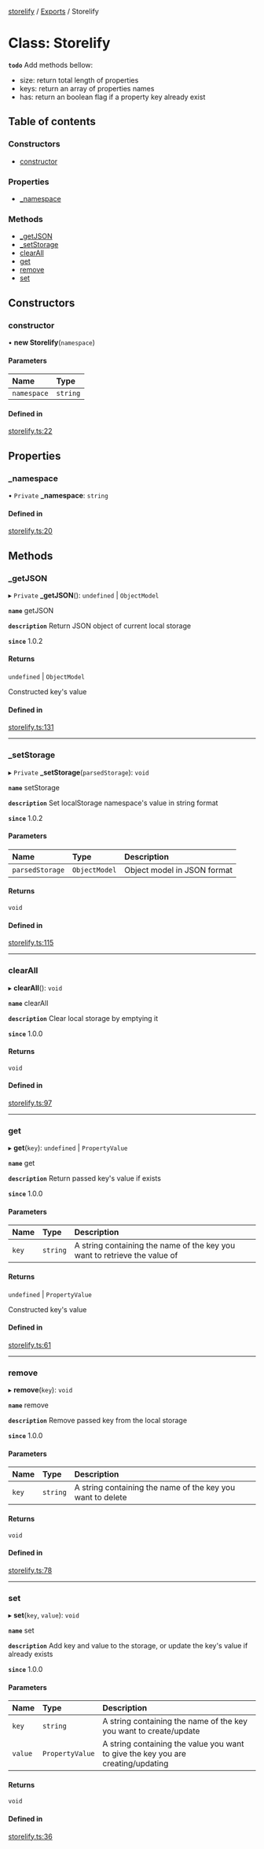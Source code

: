 [storelify](../README.md) / [Exports](../modules.md) / Storelify

# Class: Storelify

**`todo`**
Add methods bellow:

- size: return total length of properties
- keys: return an array of properties names
- has: return an boolean flag if a property key already exist

## Table of contents

### Constructors

- [constructor](Storelify.md#constructor)

### Properties

- [\_namespace](Storelify.md#_namespace)

### Methods

- [\_getJSON](Storelify.md#_getjson)
- [\_setStorage](Storelify.md#_setstorage)
- [clearAll](Storelify.md#clearall)
- [get](Storelify.md#get)
- [remove](Storelify.md#remove)
- [set](Storelify.md#set)

## Constructors

### constructor

• **new Storelify**(`namespace`)

#### Parameters

| Name        | Type     |
| :---------- | :------- |
| `namespace` | `string` |

#### Defined in

[storelify.ts:22](https://github.com/ionleu/storegify/blob/8b9cd53/src/storelify.ts#L22)

## Properties

### \_namespace

• `Private` **\_namespace**: `string`

#### Defined in

[storelify.ts:20](https://github.com/ionleu/storegify/blob/8b9cd53/src/storelify.ts#L20)

## Methods

### \_getJSON

▸ `Private` **\_getJSON**(): `undefined` \| `ObjectModel`

**`name`** getJSON

**`description`**
Return JSON object of current local storage

**`since`** 1.0.2

#### Returns

`undefined` \| `ObjectModel`

Constructed key's value

#### Defined in

[storelify.ts:131](https://github.com/ionleu/storegify/blob/8b9cd53/src/storelify.ts#L131)

---

### \_setStorage

▸ `Private` **\_setStorage**(`parsedStorage`): `void`

**`name`** setStorage

**`description`**
Set localStorage namespace's value in string format

**`since`** 1.0.2

#### Parameters

| Name            | Type          | Description                 |
| :-------------- | :------------ | :-------------------------- |
| `parsedStorage` | `ObjectModel` | Object model in JSON format |

#### Returns

`void`

#### Defined in

[storelify.ts:115](https://github.com/ionleu/storegify/blob/8b9cd53/src/storelify.ts#L115)

---

### clearAll

▸ **clearAll**(): `void`

**`name`** clearAll

**`description`**
Clear local storage by emptying it

**`since`** 1.0.0

#### Returns

`void`

#### Defined in

[storelify.ts:97](https://github.com/ionleu/storegify/blob/8b9cd53/src/storelify.ts#L97)

---

### get

▸ **get**(`key`): `undefined` \| `PropertyValue`

**`name`** get

**`description`**
Return passed key's value if exists

**`since`** 1.0.0

#### Parameters

| Name  | Type     | Description                                                               |
| :---- | :------- | :------------------------------------------------------------------------ |
| `key` | `string` | A string containing the name of the key you want to retrieve the value of |

#### Returns

`undefined` \| `PropertyValue`

Constructed key's value

#### Defined in

[storelify.ts:61](https://github.com/ionleu/storegify/blob/8b9cd53/src/storelify.ts#L61)

---

### remove

▸ **remove**(`key`): `void`

**`name`** remove

**`description`**
Remove passed key from the local storage

**`since`** 1.0.0

#### Parameters

| Name  | Type     | Description                                                |
| :---- | :------- | :--------------------------------------------------------- |
| `key` | `string` | A string containing the name of the key you want to delete |

#### Returns

`void`

#### Defined in

[storelify.ts:78](https://github.com/ionleu/storegify/blob/8b9cd53/src/storelify.ts#L78)

---

### set

▸ **set**(`key`, `value`): `void`

**`name`** set

**`description`**
Add key and value to the storage, or update the key's value if already exists

**`since`** 1.0.0

#### Parameters

| Name    | Type            | Description                                                                      |
| :------ | :-------------- | :------------------------------------------------------------------------------- |
| `key`   | `string`        | A string containing the name of the key you want to create/update                |
| `value` | `PropertyValue` | A string containing the value you want to give the key you are creating/updating |

#### Returns

`void`

#### Defined in

[storelify.ts:36](https://github.com/ionleu/storegify/blob/8b9cd53/src/storelify.ts#L36)
